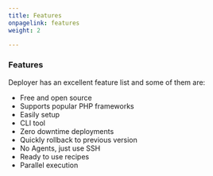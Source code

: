 ```yaml
---
title: Features
onpagelink: features
weight: 2

---
```


### Features

Deployer has an excellent feature list and some of them are:

- Free and open source
- Supports popular PHP frameworks
- Easily setup
- CLI tool
- Zero downtime deployments
- Quickly rollback to previous version
- No Agents, just use SSH
- Ready to use recipes
- Parallel execution
 